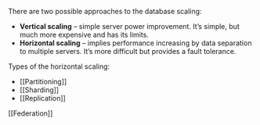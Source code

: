There are two possible approaches to the database scaling:
- **Vertical scaling** – simple server power improvement. It’s simple, but much more expensive and has its limits.
- **Horizontal scaling** – implies performance increasing by data separation to multiple servers. It’s more difficult but provides a fault tolerance.

Types of the horizontal scaling:
- [[Partitioning]]
- [[Sharding]]
- [[Replication]]

[[Federation]]
